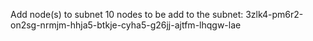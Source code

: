 Add node(s) to subnet 10 nodes to be add to the subnet: 3zlk4-pm6r2-on2sg-nrmjm-hhja5-btkje-cyha5-g26jj-ajtfm-lhqgw-lae
